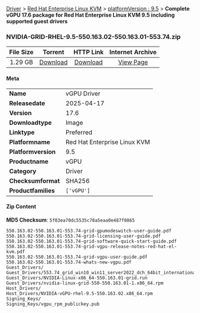 
[Driver](/README.md)  >  [Red Hat Enterprise Linux KVM](/index/Driver/Red_Hat_Enterprise_Linux_KVM.md)  >  [platformVersion : 9.5](/index/Driver/Red_Hat_Enterprise_Linux_KVM/9.5.md)  >  **Complete vGPU 17.6 package for Red Hat Enterprise Linux KVM 9.5 including supported guest drivers**


### NVIDIA-GRID-RHEL-9.5-550.163.02-550.163.01-553.74.zip

| **File Size** | **Torrent**  | **HTTP Link** | **Internet Archive** |
|:-------------:|:------------:|:-------------:|:--------------------:|
| 1.29 GB |  [Download](https://archive.org/download/nvgpu_NVIDIA-GRID-RHEL-9.5-550.163.02-550.163.01-553.74.zip/nvgpu_NVIDIA-GRID-RHEL-9.5-550.163.02-550.163.01-553.74.zip_archive.torrent)       | [Download](https://archive.org/compress/nvgpu_NVIDIA-GRID-RHEL-9.5-550.163.02-550.163.01-553.74.zip) | [View Page](https://archive.org/details/nvgpu_NVIDIA-GRID-RHEL-9.5-550.163.02-550.163.01-553.74.zip)       |

#### Meta

<table>
<tr><td><strong>Name</strong></td><td>vGPU Driver</td></tr>
<tr><td><strong>Releasedate</strong></td><td>2025-04-17</td></tr>
<tr><td><strong>Version</strong></td><td>17.6</td></tr>
<tr><td><strong>Downloadtype</strong></td><td>Image</td></tr>
<tr><td><strong>Linktype</strong></td><td>Preferred</td></tr>
<tr><td><strong>Platformname</strong></td><td>Red Hat Enterprise Linux KVM</td></tr>
<tr><td><strong>Platformversion</strong></td><td>9.5</td></tr>
<tr><td><strong>Productname</strong></td><td>vGPU</td></tr>
<tr><td><strong>Category</strong></td><td>Driver</td></tr>
<tr><td><strong>Checksumformat</strong></td><td>SHA256</td></tr>
<tr><td><strong>Productfamilies</strong></td><td><code>['vGPU']</code></td></tr>
</table>

#### Zip Content

**MD5 Checksum**: `5f03ea70dc5535c78a5eaa0e487f0865`

```text
550.163.02-550.163.01-553.74-grid-gpumodeswitch-user-guide.pdf
550.163.02-550.163.01-553.74-grid-licensing-user-guide.pdf
550.163.02-550.163.01-553.74-grid-software-quick-start-guide.pdf
550.163.02-550.163.01-553.74-grid-vgpu-release-notes-red-hat-el-kvm.pdf
550.163.02-550.163.01-553.74-grid-vgpu-user-guide.pdf
550.163.02-550.163.01-553.74-whats-new-vgpu.pdf
Guest_Drivers/
Guest_Drivers/553.74_grid_win10_win11_server2022_dch_64bit_international.exe
Guest_Drivers/NVIDIA-Linux-x86_64-550.163.01-grid.run
Guest_Drivers/nvidia-linux-grid-550-550.163.01-1.x86_64.rpm
Host_Drivers/
Host_Drivers/NVIDIA-vGPU-rhel-9.5-550.163.02.x86_64.rpm
Signing_Keys/
Signing_Keys/vgpu_rpm_publickey.pub
```